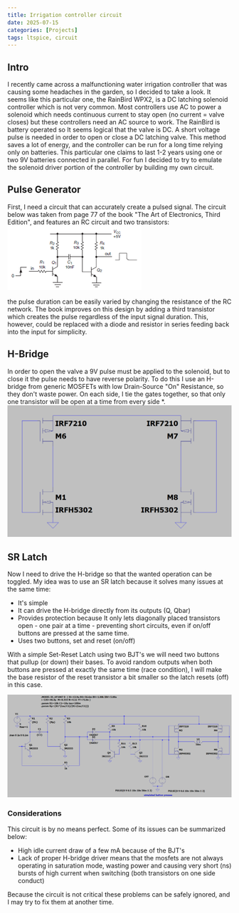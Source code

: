 ```yaml
---
title: Irrigation controller circuit
date: 2025-07-15
categories: [Projects]
tags: ltspice, circuit
---
```


## Intro

I recently came across a malfunctioning water irrigation controller that was causing some headaches in the garden, so I decided to take a look. It seems like this particular one, the RainBird WPX2, is a DC latching solenoid controller which is not very common. Most controllers use AC to power a solenoid which needs continuous current to stay open (no current = valve closes) but these controllers need an AC source to work. The RainBird is battery operated so It seems logical that the valve is DC. A short voltage pulse is needed in order to open or close a DC latching valve. This method saves a lot of energy, and the controller can be run for a long time relying only on batteries. This particular one claims to last 1-2 years using one or two 9V batteries connected in parallel. For fun I decided to try to emulate the solenoid driver portion of the controller by building my own circuit.

## Pulse Generator 

First, I need a circuit that can accurately create a pulsed signal. The circuit below was taken from page 77 of the book "The Art of Electronics, Third Edition", and features an RC circuit and two transistors:
![pulse generator](assets\images\pulse_generator.png)

the pulse duration can be easily varied by changing the resistance of the RC network.
The book improves on this design by adding a third transistor which creates the pulse regardless of the input signal duration. This, however, could be replaced with a diode and resistor in series feeding back into the input for simplicity.

## H-Bridge
In order to open the valve a 9V pulse must be applied to the solenoid, but to close it the pulse needs to have reverse polarity. To do this I use an H-bridge from generic MOSFETs with low Drain-Source "On" Resistance, so they don't waste power. On each side, I tie the gates together, so that only one transistor will be open at a time from every side *.
![h-bridge](assets\images\h-bridge.png)

## SR Latch
Now I need to drive the H-bridge so that the wanted operation can be toggled. My idea was to use an SR latch because it solves many issues at the same time:

- It's simple
- It can drive the H-bridge directly from its outputs (Q, Qbar) 
- Provides protection because It only lets diagonally placed transistors open - one pair at a time - preventing short circuits, even if on/off buttons are pressed at the same time.
- Uses two buttons, set and reset (on/off)

With a simple Set-Reset Latch using two BJT's we will need two buttons that pullup (or down) their bases. To avoid random outputs when both buttons are pressed at exactly the same time (race condition), I will make the base resistor of the reset transistor a bit smaller so the latch resets (off) in this case.

![](assets\images\irrigation-controller.png)

### Considerations
This circuit is by no means perfect. Some of its issues can be summarized below:

- High idle current draw of a few mA because of the BJT's
- Lack of proper H-bridge driver means that the mosfets are not always operating in saturation mode, wasting power and causing very short (ns) bursts of high current when switching (both transistors on one side conduct)

Because the circuit is not critical these problems can be safely ignored, and I may try to fix them at another time.


